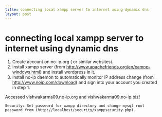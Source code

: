 ```yaml
---
title: connecting local xampp server to internet using dynamic dns
layout: post
---
```


# connecting local xampp server to internet using dynamic dns

1. Create account on no-ip.org ( or similar websites).
2. Install xampp server (from http://www.apachefriends.org/en/xampp-windows.html) and install wordpress in it.
3. Install no-ip daemon to automatically monitor IP address change (from http://www.noip.com/download) and sign into your account you created in step 1.

Accessed vishwakarma09.no-ip.org and vishwakarma09.no-ip.biz!

	Security: Set password for xampp directory and change mysql root password from (http://localhost/security/xamppsecurity.php).